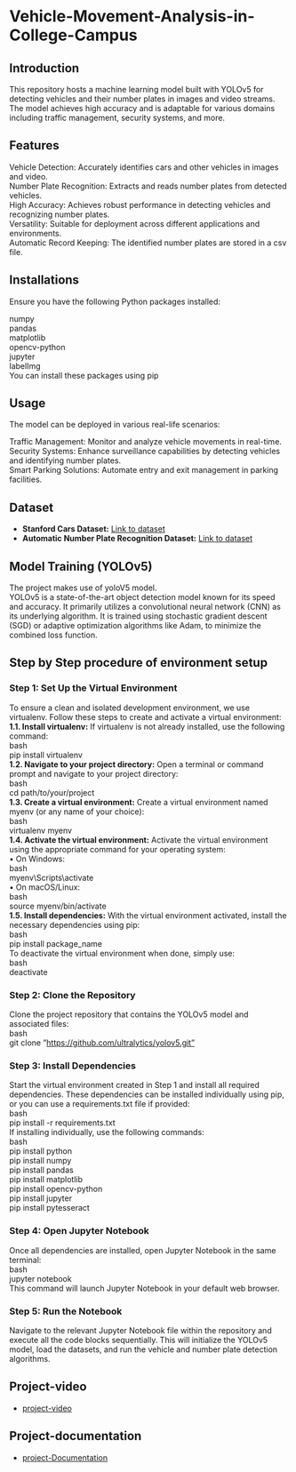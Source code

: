 # Vehicle-Movement-Analysis-in-College-Campus

## Introduction
This repository hosts a machine learning model built with YOLOv5 for detecting vehicles and their number plates in images and video streams. The model achieves high accuracy and is adaptable for various domains including traffic management, security systems, and more.

## Features
Vehicle Detection: Accurately identifies cars and other vehicles in images and video.  
Number Plate Recognition: Extracts and reads number plates from detected vehicles.  
High Accuracy: Achieves robust performance in detecting vehicles and recognizing number plates.  
Versatility: Suitable for deployment across different applications and environments.  
Automatic Record Keeping: The identified number plates are stored in a csv file.  

## Installations
Ensure you have the following Python packages installed:

numpy  
pandas  
matplotlib  
opencv-python  
jupyter  
labelImg  
You can install these packages using pip  

## Usage
The model can be deployed in various real-life scenarios:  

Traffic Management: Monitor and analyze vehicle movements in real-time.  
Security Systems: Enhance surveillance capabilities by detecting vehicles and identifying number plates.  
Smart Parking Solutions: Automate entry and exit management in parking facilities.  

## Dataset
- **Stanford Cars Dataset:** [Link to dataset](https://www.kaggle.com/datasets/jessicali9530/stanford-cars-dataset)
- **Automatic Number Plate Recognition Dataset:** [Link to dataset](https://www.kaggle.com/code/aslanahmedov/automatic-number-plate-recognition)

## Model Training (YOLOv5)
The project makes use of yoloV5 model.   
YOLOv5 is a state-of-the-art object detection model known for its speed and accuracy. It primarily utilizes a convolutional neural network (CNN) as its underlying algorithm. It is trained using stochastic gradient descent (SGD) or adaptive optimization algorithms like Adam, to minimize the combined loss function.

## Step by Step procedure of environment setup  

### Step 1: Set Up the Virtual Environment  
To ensure a clean and isolated development environment, we use virtualenv. Follow these steps to create and activate a virtual environment:  
**1.1. Install virtualenv:** If virtualenv is not already installed, use the following command:  
bash  
pip install virtualenv  
**1.2. Navigate to your project directory:** Open a terminal or command prompt and navigate to your project directory:  
bash  
cd path/to/your/project  
**1.3. Create a virtual environment:** Create a virtual environment named myenv (or any name of your choice):  
bash  
virtualenv myenv  
**1.4. Activate the virtual environment:** Activate the virtual environment using the appropriate command for your operating system:  
•	On Windows:  
bash  
myenv\Scripts\activate  
•	On macOS/Linux:  
bash   
source myenv/bin/activate  
**1.5. Install dependencies:** With the virtual environment activated, install the necessary dependencies using pip:  
bash  
pip install package_name  
To deactivate the virtual environment when done, simply use:  
bash  
deactivate  
### Step 2: Clone the Repository 
Clone the project repository that contains the YOLOv5 model and associated files:  
bash   
git clone ”https://github.com/ultralytics/yolov5.git”  
### Step 3: Install Dependencies  
Start the virtual environment created in Step 1 and install all required dependencies. These dependencies can be installed individually using pip, or you can use a requirements.txt file if provided:  
bash   
pip install -r requirements.txt   
If installing individually, use the following commands:   
bash  
pip install python    
pip install numpy   
pip install pandas    
pip install matplotlib     
pip install opencv-python    
pip install jupyter    
pip install pytesseract    
### Step 4: Open Jupyter Notebook  
Once all dependencies are installed, open Jupyter Notebook in the same terminal:  
bash  
jupyter notebook  
This command will launch Jupyter Notebook in your default web browser.  
### Step 5: Run the Notebook  
Navigate to the relevant Jupyter Notebook file within the repository and execute all the code blocks sequentially. This will initialize the YOLOv5 model, load the datasets, and run the vehicle and number plate detection algorithms.  
## Project-video
-  [project-video](project-video)
## Project-documentation
-  [project-Documentation](project-Documentation)
